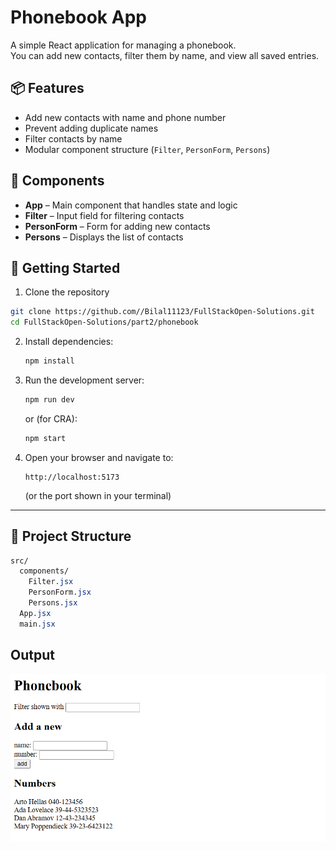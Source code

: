 # Phonebook App

A simple React application for managing a phonebook.  
You can add new contacts, filter them by name, and view all saved entries.

## 📦 Features
- Add new contacts with name and phone number
- Prevent adding duplicate names
- Filter contacts by name
- Modular component structure (`Filter`, `PersonForm`, `Persons`)

## 🧠 Components
- **App** – Main component that handles state and logic  
- **Filter** – Input field for filtering contacts  
- **PersonForm** – Form for adding new contacts  
- **Persons** – Displays the list of contacts

## 🚀 Getting Started

1. Clone the repository
```bash
git clone https://github.com//Bilal11123/FullStackOpen-Solutions.git
cd FullStackOpen-Solutions/part2/phonebook
```
2. Install dependencies:

   ```bash
   npm install
   ```

3. Run the development server:

   ```bash
   npm run dev
   ```

   or (for CRA):

   ```bash
   npm start
   ```

4. Open your browser and navigate to:

   ```
   http://localhost:5173
   ```

   (or the port shown in your terminal)

---

## 🧩 Project Structure
```css
src/
  components/
    Filter.jsx
    PersonForm.jsx
    Persons.jsx
  App.jsx
  main.jsx
```
## Output
![Phonebook App Screenshot](Screenshot.png)